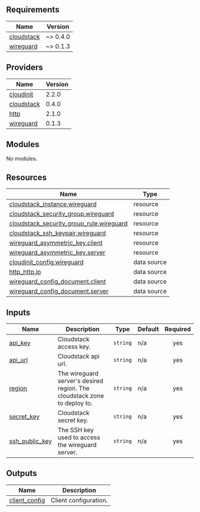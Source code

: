 ## Requirements

| Name | Version |
|------|---------|
| <a name="requirement_cloudstack"></a> [cloudstack](#requirement\_cloudstack) | ~> 0.4.0 |
| <a name="requirement_wireguard"></a> [wireguard](#requirement\_wireguard) | ~> 0.1.3 |

## Providers

| Name | Version |
|------|---------|
| <a name="provider_cloudinit"></a> [cloudinit](#provider\_cloudinit) | 2.2.0 |
| <a name="provider_cloudstack"></a> [cloudstack](#provider\_cloudstack) | 0.4.0 |
| <a name="provider_http"></a> [http](#provider\_http) | 2.1.0 |
| <a name="provider_wireguard"></a> [wireguard](#provider\_wireguard) | 0.1.3 |

## Modules

No modules.

## Resources

| Name | Type |
|------|------|
| [cloudstack_instance.wireguard](https://registry.terraform.io/providers/cloudstack/cloudstack/latest/docs/resources/instance) | resource |
| [cloudstack_security_group.wireguard](https://registry.terraform.io/providers/cloudstack/cloudstack/latest/docs/resources/security_group) | resource |
| [cloudstack_security_group_rule.wireguard](https://registry.terraform.io/providers/cloudstack/cloudstack/latest/docs/resources/security_group_rule) | resource |
| [cloudstack_ssh_keypair.wireguard](https://registry.terraform.io/providers/cloudstack/cloudstack/latest/docs/resources/ssh_keypair) | resource |
| [wireguard_asymmetric_key.client](https://registry.terraform.io/providers/OJFord/wireguard/latest/docs/resources/asymmetric_key) | resource |
| [wireguard_asymmetric_key.server](https://registry.terraform.io/providers/OJFord/wireguard/latest/docs/resources/asymmetric_key) | resource |
| [cloudinit_config.wireguard](https://registry.terraform.io/providers/hashicorp/cloudinit/latest/docs/data-sources/config) | data source |
| [http_http.ip](https://registry.terraform.io/providers/hashicorp/http/latest/docs/data-sources/http) | data source |
| [wireguard_config_document.client](https://registry.terraform.io/providers/OJFord/wireguard/latest/docs/data-sources/config_document) | data source |
| [wireguard_config_document.server](https://registry.terraform.io/providers/OJFord/wireguard/latest/docs/data-sources/config_document) | data source |

## Inputs

| Name | Description | Type | Default | Required |
|------|-------------|------|---------|:--------:|
| <a name="input_api_key"></a> [api\_key](#input\_api\_key) | Cloudstack access key. | `string` | n/a | yes |
| <a name="input_api_url"></a> [api\_url](#input\_api\_url) | Cloudstack api url. | `string` | n/a | yes |
| <a name="input_region"></a> [region](#input\_region) | The wireguard server's desired region. The cloudstack zone to deploy to. | `string` | n/a | yes |
| <a name="input_secret_key"></a> [secret\_key](#input\_secret\_key) | Cloudstack secret key. | `string` | n/a | yes |
| <a name="input_ssh_public_key"></a> [ssh\_public\_key](#input\_ssh\_public\_key) | The SSH key used to access the wireguard server. | `string` | n/a | yes |

## Outputs

| Name | Description |
|------|-------------|
| <a name="output_client_config"></a> [client\_config](#output\_client\_config) | Client configuration. |
